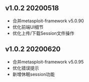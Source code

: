 ## v1.0.2 20200518
- 合并metasploit-framework v5.0.90
- 优化前端UI细节
- 优化上传/下载Session文件操作

## v1.0.2 20200620
- 合并metasploit-framework v5.0.95
- 优化错误提示
- 新增休眠session功能
